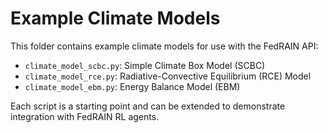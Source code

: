 # Example Climate Models

This folder contains example climate models for use with the FedRAIN API:

- `climate_model_scbc.py`: Simple Climate Box Model (SCBC)
- `climate_model_rce.py`: Radiative-Convective Equilibrium (RCE) Model
- `climate_model_ebm.py`: Energy Balance Model (EBM)

Each script is a starting point and can be extended to demonstrate integration with FedRAIN RL agents.
